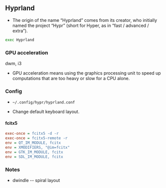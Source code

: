 ## Hyprland

* The origin of the name “Hyprland” comes from its creator, who initially named the project “Hypr” (short for Hyper, as in “fast / advanced / extra”).

```bash
exec Hyprland
```

### GPU acceleration
dwm, i3
* GPU acceleration means using the graphics processing unit to speed up computations that are too heavy or slow for a CPU alone.

### Config

* `~/.config/hypr/hyprland.conf`

* Change default keyboard layout.


#### fcitx5

```ini
exec-once = fcitx5 -d -r
exec-once = fcitx5-remote -r
env = QT_IM_MODULE, fcitx
env = XMODIFIERS, "@im=fcitx"
env = GTK_IM_MODULE, fcitx
env = SDL_IM_MODULE, fcitx
```

### Notes

* dwindle -- spiral layout